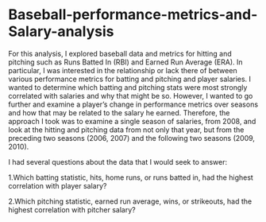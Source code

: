 # Baseball-performance-metrics-and-Salary-analysis
For this analysis, I explored baseball data and metrics for hitting and pitching such as Runs Batted In (RBI) and Earned Run Average (ERA). 
In particular, I was interested in the relationship or lack there of between various performance metrics for batting and pitching and player salaries.
I wanted to determine which batting and pitching stats were most strongly correlated with salaries and why that might be so. However, 
I wanted to go further and examine a player’s change in performance metrics over seasons and how that may be related to the salary he earned. 
Therefore, the approach I took was to examine a single season of salaries, from 2008, and look at the hitting and pitching data from not only that year, 
but from the preceding two seasons (2006, 2007) and the following two seasons (2009, 2010). 

I had several questions about the data that I would seek to answer:

1.Which batting statistic, hits, home runs, or runs batted in, had the highest correlation with player salary?

2.Which pitching statistic, earned run average, wins, or strikeouts, had the highest correlation with pitcher salary?
